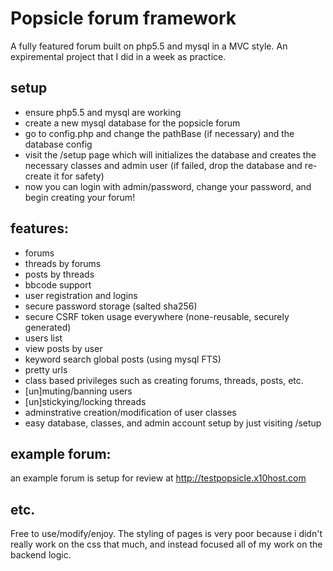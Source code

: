 # Popsicle forum framework
A fully featured forum built on php5.5 and mysql in a MVC style. An expiremental project that I did in a week as practice.

## setup
- ensure php5.5 and mysql are working
- create a new mysql database for the popsicle forum
- go to config.php and change the pathBase (if necessary) and the database config
- visit the /setup page which will initializes the database and creates the necessary classes and admin user (if failed, drop the database and re-create it for safety)
- now you can login with admin/password, change your password, and begin creating your forum!

## features:
- forums
- threads by forums
- posts by threads
- bbcode support
- user registration and logins
- secure password storage (salted sha256)
- secure CSRF token usage everywhere (none-reusable, securely generated)
- users list
- view posts by user
- keyword search global posts (using mysql FTS)
- pretty urls
- class based privileges such as creating forums, threads, posts, etc.
- [un]muting/banning users
- [un]stickying/locking threads
- adminstrative creation/modification of user classes
- easy database, classes, and admin account setup by just visiting /setup

## example forum:
an example forum is setup for review at http://testpopsicle.x10host.com

## etc.
Free to use/modify/enjoy. The styling of pages is very poor because i didn't really work on the css that much, and instead focused all of my work on the backend logic.
